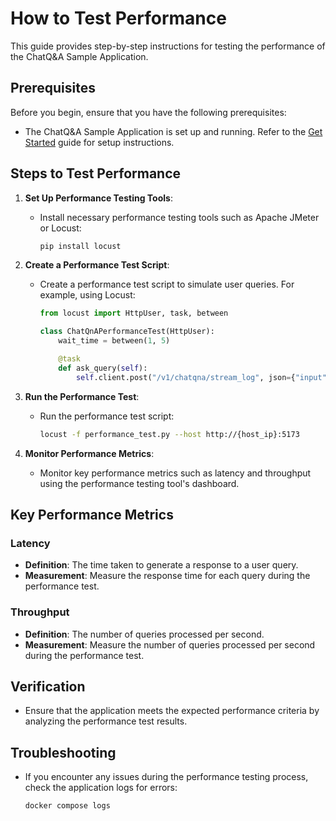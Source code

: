 # How to Test Performance

This guide provides step-by-step instructions for testing the performance of the ChatQ&A Sample Application.

## Prerequisites

Before you begin, ensure that you have the following prerequisites:
- The ChatQ&A Sample Application is set up and running. Refer to the [Get Started](./get-started.md) guide for setup instructions.

## Steps to Test Performance

1. **Set Up Performance Testing Tools**:
    - Install necessary performance testing tools such as Apache JMeter or Locust:
      ```bash
      pip install locust
      ```

2. **Create a Performance Test Script**:
    - Create a performance test script to simulate user queries. For example, using Locust:
      ```python
      from locust import HttpUser, task, between

      class ChatQnAPerformanceTest(HttpUser):
          wait_time = between(1, 5)

          @task
          def ask_query(self):
              self.client.post("/v1/chatqna/stream_log", json={"input": "What is the capital of France?"})
      ```

3. **Run the Performance Test**:
    - Run the performance test script:
      ```bash
      locust -f performance_test.py --host http://{host_ip}:5173
      ```

4. **Monitor Performance Metrics**:
    - Monitor key performance metrics such as latency and throughput using the performance testing tool's dashboard.

## Key Performance Metrics

### Latency

- **Definition**: The time taken to generate a response to a user query.
- **Measurement**: Measure the response time for each query during the performance test.

### Throughput

- **Definition**: The number of queries processed per second.
- **Measurement**: Measure the number of queries processed per second during the performance test.

## Verification

- Ensure that the application meets the expected performance criteria by analyzing the performance test results.

## Troubleshooting

- If you encounter any issues during the performance testing process, check the application logs for errors:
  ```bash
  docker compose logs
  ```


